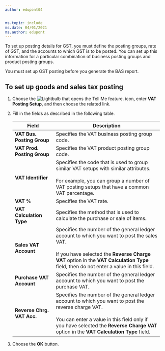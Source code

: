 ```yaml
---
author: edupont04


ms.topic: include
ms.date: 04/01/2021
ms.author: edupont
---
```


To set up posting details for GST, you must define the posting groups, rate of GST, and the accounts to which GST is to be posted. You can set up this information for a particular combination of business posting groups and product posting groups.  

You must set up GST posting before you generate the BAS report.  

## To set up goods and sales tax posting  
1. Choose the ![Lightbulb that opens the Tell Me feature.](../../../media/ui-search/search_small.png "Tell me what you want to do") icon, enter **VAT Posting Setup**, and then choose the related link.  
2. Fill in the fields as described in the following table.  

    |Field|Description|  
    |---------------------------------|---------------------------------------|  
    |**VAT Bus. Posting Group**|Specifies the VAT business posting group code.|  
    |**VAT Prod. Posting Group**|Specifies the VAT product posting group code.|  
    |**VAT Identifier**|Specifies the code that is used to group similar VAT setups with similar attributes.<br /><br /> For example, you can group a number of VAT posting setups that have a common VAT percentage.|  
    |**VAT %**|Specifies the VAT rate.|  
    |**VAT Calculation Type**|Specifies the method that is used to calculate the purchase or sale of items.|  
    |**Sales VAT Account**|Specifies the number of the general ledger account to which you want to post the sales VAT.<br /><br /> If you have selected the **Reverse Charge VAT** option in the **VAT Calculation Type** field, then do not enter a value in this field.|  
    |**Purchase VAT Account**|Specifies the number of the general ledger account to which you want to post the purchase VAT.|  
    |**Reverse Chrg. VAT Acc.**|Specifies the number of the general ledger account to which you want to post the reverse charge VAT.<br /><br /> You can enter a value in this field only if you have selected the **Reverse Charge VAT** option in the **VAT Calculation Type** field.|  

3.  Choose the **OK** button.  

